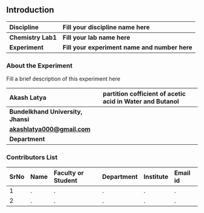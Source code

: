 ## Introduction


<b>Discipline | <b>Fill your discipline name here
:--|:--|
<b> Chemistry Lab1 | <b> Fill your lab name here
<b> Experiment|     <b> Fill your experiment name and number here

### About the Experiment 

Fill a brief description of this experiment here

<b> Akash Latya | <b> partition cofficient of acetic acid in Water and Butanol 
:--|:--|
<b> Bundelkhand University, Jhansi | <b>  
<b>  akashlatya000@gmail.com |     <b>  
<b> Department |  

### Contributors List

SrNo | Name | Faculty or Student | Department| Institute | Email id
:--|:--|:--|:--|:--|:--|
1 | . | . | . | . | .
2 | . | . | . | . | .
